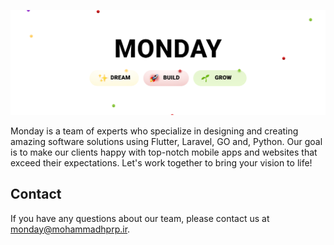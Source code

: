 ![Monday Banner](https://raw.githubusercontent.com/mondayteam/.github/main/profile/Monday-Github-header.png)


Monday is a team of experts who specialize in designing and creating amazing software solutions using Flutter, Laravel, GO and, Python. Our goal is to make our clients happy with top-notch mobile apps and websites that exceed their expectations.
Let's work together to bring your vision to life!

## Contact

If you have any questions about our team, please contact us at [monday@mohammadhprp.ir](mailto:monday@mohammadhprp.ir).
